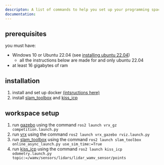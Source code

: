 ```yaml
---
descripton: A list of commands to help you set up your programming space
documentation: 
---
```


## prerequisites

you must have:
- Windows 10 or Ubuntu 22.04 (see [installing ubuntu 22.04](installing_ubuntu.md))
	- all the instructions below are made for and only ubuntu 22.04
- at least 16 gigabytes of ram

## installation
1. install and set up docker [(intsructions here)](https://github.com/MHSeals/ROS2-Docker-Crash-Course)
2. install [slam_toolbox](slam_toolbox.md) and [kiss_icp](./kiss_icp.d)

## workspace setup
1. run [gazebo](gazebo.md) using the command `ros2 launch vrx_gz competition.launch.py`
2. run [vrx](vrx.md) using the command `ros2 launch vrx_gazebo rviz.launch.py`
3. run [slam_toolbox](slam_toolbox.md) using the command `ros2 launch slam_toolbox online_async_launch.py use_sim_time:=True`
4. run [kiss_icp](kiss_icp.md) using the command `ros2 launch kiss_icp odometry.launch.py topic:=/wamv/sensors/lidars/lidar_wamv_sensor/points`